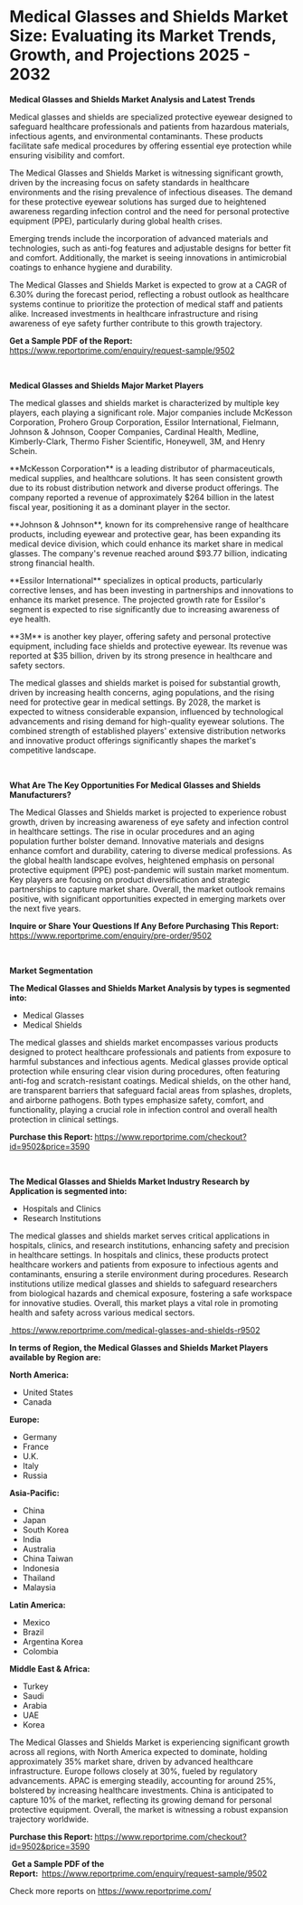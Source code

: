 <p><h1>Medical Glasses and Shields Market Size: Evaluating its Market Trends, Growth, and Projections 2025 - 2032</h1></p><p><strong>Medical Glasses and Shields Market Analysis and Latest Trends</strong></p>
<p><p>Medical glasses and shields are specialized protective eyewear designed to safeguard healthcare professionals and patients from hazardous materials, infectious agents, and environmental contaminants. These products facilitate safe medical procedures by offering essential eye protection while ensuring visibility and comfort. </p><p>The Medical Glasses and Shields Market is witnessing significant growth, driven by the increasing focus on safety standards in healthcare environments and the rising prevalence of infectious diseases. The demand for these protective eyewear solutions has surged due to heightened awareness regarding infection control and the need for personal protective equipment (PPE), particularly during global health crises. </p><p>Emerging trends include the incorporation of advanced materials and technologies, such as anti-fog features and adjustable designs for better fit and comfort. Additionally, the market is seeing innovations in antimicrobial coatings to enhance hygiene and durability. </p><p>The Medical Glasses and Shields Market is expected to grow at a CAGR of 6.30% during the forecast period, reflecting a robust outlook as healthcare systems continue to prioritize the protection of medical staff and patients alike. Increased investments in healthcare infrastructure and rising awareness of eye safety further contribute to this growth trajectory.</p></p>
<p><strong>Get a Sample PDF of the Report:&nbsp;</strong> <a href="https://www.reportprime.com/enquiry/request-sample/9502?utm_campaign=2532&utm_medium=2&utm_source=Github&utm_content=ia&utm_term=20032025&utm_id=medical-glasses-and-shields">https://www.reportprime.com/enquiry/request-sample/9502</a></p>
<p>&nbsp;</p>
<p><strong>Medical Glasses and Shields Major Market Players</strong></p>
<p><p>The medical glasses and shields market is characterized by multiple key players, each playing a significant role. Major companies include McKesson Corporation, Prohero Group Corporation, Essilor International, Fielmann, Johnson & Johnson, Cooper Companies, Cardinal Health, Medline, Kimberly-Clark, Thermo Fisher Scientific, Honeywell, 3M, and Henry Schein.</p><p>**McKesson Corporation** is a leading distributor of pharmaceuticals, medical supplies, and healthcare solutions. It has seen consistent growth due to its robust distribution network and diverse product offerings. The company reported a revenue of approximately $264 billion in the latest fiscal year, positioning it as a dominant player in the sector.</p><p>**Johnson & Johnson**, known for its comprehensive range of healthcare products, including eyewear and protective gear, has been expanding its medical device division, which could enhance its market share in medical glasses. The company's revenue reached around $93.77 billion, indicating strong financial health.</p><p>**Essilor International** specializes in optical products, particularly corrective lenses, and has been investing in partnerships and innovations to enhance its market presence. The projected growth rate for Essilor's segment is expected to rise significantly due to increasing awareness of eye health.</p><p>**3M** is another key player, offering safety and personal protective equipment, including face shields and protective eyewear. Its revenue was reported at $35 billion, driven by its strong presence in healthcare and safety sectors.</p><p>The medical glasses and shields market is poised for substantial growth, driven by increasing health concerns, aging populations, and the rising need for protective gear in medical settings. By 2028, the market is expected to witness considerable expansion, influenced by technological advancements and rising demand for high-quality eyewear solutions. The combined strength of established players' extensive distribution networks and innovative product offerings significantly shapes the market's competitive landscape.</p></p>
<p>&nbsp;</p>
<p><strong>What Are The Key Opportunities For Medical Glasses and Shields Manufacturers?</strong></p>
<p><p>The Medical Glasses and Shields market is projected to experience robust growth, driven by increasing awareness of eye safety and infection control in healthcare settings. The rise in ocular procedures and an aging population further bolster demand. Innovative materials and designs enhance comfort and durability, catering to diverse medical professions. As the global health landscape evolves, heightened emphasis on personal protective equipment (PPE) post-pandemic will sustain market momentum. Key players are focusing on product diversification and strategic partnerships to capture market share. Overall, the market outlook remains positive, with significant opportunities expected in emerging markets over the next five years.</p></p>
<p><strong>Inquire or Share Your Questions If Any Before Purchasing This Report:</strong> <a href="https://www.reportprime.com/enquiry/pre-order/9502?utm_campaign=2532&utm_medium=2&utm_source=Github&utm_content=ia&utm_term=20032025&utm_id=medical-glasses-and-shields">https://www.reportprime.com/enquiry/pre-order/9502</a></p>
<p>&nbsp;</p>
<p><strong>Market Segmentation</strong></p>
<p><strong>The Medical Glasses and Shields Market Analysis by types is segmented into:</strong></p>
<p><ul><li>Medical Glasses</li><li>Medical Shields</li></ul></p>
<p><p>The medical glasses and shields market encompasses various products designed to protect healthcare professionals and patients from exposure to harmful substances and infectious agents. Medical glasses provide optical protection while ensuring clear vision during procedures, often featuring anti-fog and scratch-resistant coatings. Medical shields, on the other hand, are transparent barriers that safeguard facial areas from splashes, droplets, and airborne pathogens. Both types emphasize safety, comfort, and functionality, playing a crucial role in infection control and overall health protection in clinical settings.</p></p>
<p><strong>Purchase this Report:&nbsp;</strong><a href="https://www.reportprime.com/checkout?id=9502&price=3590&utm_campaign=2532&utm_medium=2&utm_source=Github&utm_content=ia&utm_term=20032025&utm_id=medical-glasses-and-shields">https://www.reportprime.com/checkout?id=9502&price=3590</a></p>
<p>&nbsp;</p>
<p><strong>The Medical Glasses and Shields Market Industry Research by Application is segmented into:</strong></p>
<p><ul><li>Hospitals and Clinics</li><li>Research Institutions</li></ul></p>
<p><p>The medical glasses and shields market serves critical applications in hospitals, clinics, and research institutions, enhancing safety and precision in healthcare settings. In hospitals and clinics, these products protect healthcare workers and patients from exposure to infectious agents and contaminants, ensuring a sterile environment during procedures. Research institutions utilize medical glasses and shields to safeguard researchers from biological hazards and chemical exposure, fostering a safe workspace for innovative studies. Overall, this market plays a vital role in promoting health and safety across various medical sectors.</p></p>
<p><a href="https://www.reportprime.com/medical-glasses-and-shields-r9502?utm_campaign=2532&utm_medium=2&utm_source=Github&utm_content=ia&utm_term=20032025&utm_id=medical-glasses-and-shields">&nbsp;https://www.reportprime.com/medical-glasses-and-shields-r9502</a></p>
<p><strong>In terms of Region, the Medical Glasses and Shields Market Players available by Region are:</strong></p>
<p>
    <p> <strong> North America: </strong>
        <ul>
            <li>United States</li>
            <li>Canada</li>
        </ul>
        </p> 
    <p> <strong> Europe: </strong>
        <ul>
            <li>Germany</li>
            <li>France</li>
            <li>U.K.</li>
            <li>Italy</li>
            <li>Russia</li>
        </ul>
        </p> 
    <p> <strong> Asia-Pacific: </strong>
        <ul>
            <li>China</li>
            <li>Japan</li>
            <li>South Korea</li>
            <li>India</li>
            <li>Australia</li>
            <li>China Taiwan</li>
            <li>Indonesia</li>
            <li>Thailand</li>
            <li>Malaysia</li>
        </ul>
        </p> 
    <p> <strong> Latin America: </strong>
        <ul>
            <li>Mexico</li>
            <li>Brazil</li>
            <li>Argentina Korea</li>
            <li>Colombia</li>
        </ul>
        </p> 
    <p> <strong> Middle East & Africa: </strong>
        <ul>
            <li>Turkey</li>
            <li>Saudi</li>
            <li>Arabia</li>
            <li>UAE</li>
            <li>Korea</li>
        </ul>
    </p>
    </p>
<p><p>The Medical Glasses and Shields Market is experiencing significant growth across all regions, with North America expected to dominate, holding approximately 35% market share, driven by advanced healthcare infrastructure. Europe follows closely at 30%, fueled by regulatory advancements. APAC is emerging steadily, accounting for around 25%, bolstered by increasing healthcare investments. China is anticipated to capture 10% of the market, reflecting its growing demand for personal protective equipment. Overall, the market is witnessing a robust expansion trajectory worldwide.</p></p>
<p><strong>Purchase this Report: </strong><a href="https://www.reportprime.com/checkout?id=9502&price=3590&utm_campaign=2532&utm_medium=2&utm_source=Github&utm_content=ia&utm_term=20032025&utm_id=medical-glasses-and-shields">https://www.reportprime.com/checkout?id=9502&price=3590</a></p>
<p>&nbsp;<strong>Get a Sample PDF of the Report:&nbsp;&nbsp;</strong><a href="https://www.reportprime.com/enquiry/request-sample/9502?utm_campaign=2532&utm_medium=2&utm_source=Github&utm_content=ia&utm_term=20032025&utm_id=medical-glasses-and-shields">https://www.reportprime.com/enquiry/request-sample/9502</a></p>
<p><strong></strong></p>
<p>Check more reports on <a href="https://www.reportprime.com/?utm_campaign=2532&utm_medium=2&utm_source=Github&utm_content=ia&utm_term=20032025&utm_id=medical-glasses-and-shields">https://www.reportprime.com/</a></p>